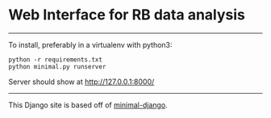 # Web Interface for RB data analysis

***

To install, preferably in a virtualenv with python3:

    python -r requirements.txt
    python minimal.py runserver
    
Server should show at http://127.0.0.1:8000/

***

This Django site is based off of [minimal-django](https://github.com/syntarsus/minimal-django).

